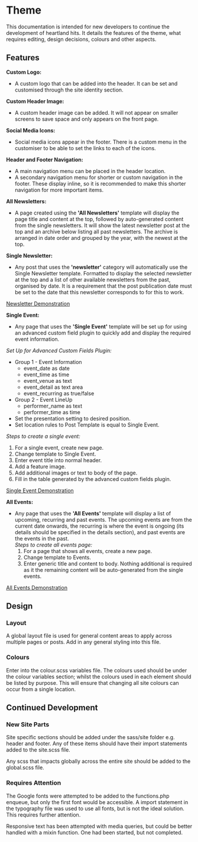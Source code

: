 # Theme

This documentation is intended for new developers to continue the development of heartland hits. It details the features
of the theme, what requires editing, design decisions, colours and other aspects.

## Features

**Custom Logo:**

* A custom logo that can be added into the header. It can be set and customised through the site identity section.

**Custom Header Image:**

* A custom header image can be added. It will not appear on smaller screens to save space and only appears on the
  front page.

**Social Media Icons:**

* Social media icons appear in the footer. There is a custom menu in the customiser to be able to set the links to each
  of the icons.

**Header and Footer Navigation:**

* A main navigation menu can be placed in the header location. 
* A secondary navigation menu for shorter or custom navigation in the footer. These display inline, so it is recommended
  to make this shorter navigation for more important items.

**All Newsletters:**

* A page created using the **'All Newsletters'** template will display the page title and content at the top, followed
  by
  auto-generated content from the single newsletters. It will show the latest newsletter post at the top and an archive
  below listing all past newsletters. The archive is arranged in date order and grouped by the year, with the newest at
  the top.

**Single Newsletter:**

* Any post that uses the **'newsletter'** category will automatically use the Single Newsletter template. Formatted to
  display the selected newsletter at the top and a list of other available newsletters from the past, organised by date.
  It is a requirement that the post publication date must be set to the date that this newsletter corresponds to for
  this to work.

[Newsletter Demonstration](https://youtu.be/k4tvlRfV1kY)

**Single Event:**

* Any page that uses the **'Single Event'** template will be set up for using an advanced custom field plugin to quickly
  add and display the required event information. <br>

_Set Up for Advanced Custom Fields Plugin:_

* Group 1 - Event Information
    * event_date as date
    * event_time as time
    * event_venue as text
    * event_detail as text area
    * event_recurring as true/false
* Group 2 - Event LineUp
    * performer_name as text
    * performer_time as time
* Set the presentation setting to desired position.
* Set location rules to Post Template is equal to Single Event.
  <br>

_Steps to create a single event:_

1. For a single event, create new page.
2. Change template to Single Event.
3. Enter event title into normal header.
4. Add a feature image.
5. Add additional images or text to body of the page.
6. Fill in the table generated by the advanced custom fields plugin.
   <br>

[Single Event Demonstration](https://youtu.be/VBa67gwCeRw)

**All Events:**

* Any page that uses the **'All Events'** template will display a list of upcoming, recurring and past events. The
  upcoming events are from the current date onwards, the recurring is where the event is ongoing (its details should be
  specified in the details section), and past events are the events in the past.<br>
  _Steps to create all events page:_
    1. For a page that shows all events, create a new page.
    2. Change template to Events.
    3. Enter generic title and content to body. Nothing additional is required as it the remaining content will be
       auto-generated from the single events.

[All Events Demonstration](https://youtu.be/yGbz176-ruE)

## Design

### Layout

A global layout file is used for general content areas to apply across multiple pages or posts. Add in any general
styling into this file.

### Colours

Enter into the colour.scss variables file. The colours used should be under the colour variables section; whilst the
colours used in each element should be listed by purpose. This will ensure that changing all site colours can occur from
a single location.

## Continued Development

### New Site Parts

Site specific sections should be added under the sass/site folder e.g. header and footer. Any of these items should have
their import statements added to the site.scss file.

Any scss that impacts globally across the entire site should be added to the global.scss file.

### Requires Attention

The Google fonts were attempted to be added to the functions.php enqueue, but only the first font would be accessible. A
import statement in the typography file was used to use all fonts, but is not the ideal solution. This requires further
attention.

Responsive text has been attempted with media queries, but could be better handled with a mixin function. One had been
started, but not completed.

